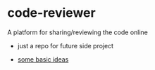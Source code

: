 # code-reviewer
A platform for sharing/reviewing the code online


- just a repo for future side project

- [some basic ideas](https://github.com/SunnySunnyOMG/code-reviewer/issues/1)
